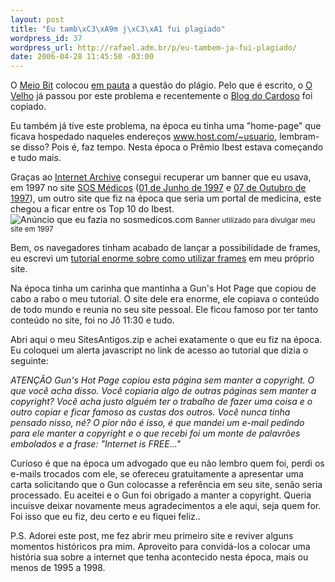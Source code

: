 ```yaml
--- 
layout: post
title: "Eu tamb\xC3\xA9m j\xC3\xA1 fui plagiado"
wordpress_id: 37
wordpress_url: http://rafael.adm.br/p/eu-tambem-ja-fui-plagiado/
date: 2006-04-28 11:45:50 -03:00
---
```

O <a title="Visitar (nova janela)" target="_blank" href="http://www.meiobit.com">Meio Bit</a> colocou <a title="Ver o Post (nova janela)" target="_blank" href="http://www.meiobit.com/arq/007827.html">em pauta</a> a questão do plágio. Pelo que é escrito, o <a href="http://ovelho.com/">O Velho</a> já passou por este problema e recentemente o <a title="Ver o Post (nova janela)" target="_blank" href="http://www.carloscardoso.com/?p=283">Blog do Cardoso</a> foi copiado.

Eu também já tive este problema, na época eu tinha uma "home-page" que ficava hospedado naqueles endereços www.host.com/~usuario, lembram-se disso? Pois é, faz tempo. Nesta época o Prêmio Ibest estava começando e tudo mais.

Graças ao <a target="_blank" title="Internet Archive (nova janela)" href="http://www.archive.org/">Internet Archive</a> consegui recuperar um banner que eu usava, em 1997 no site <a target="_blank" title="Todos os registros do SOS Médicos (nova janela)" href="http://web.archive.org/web/*/http://www.sosmedicos.com">SOS Médicos</a> (<a target="_blank" title="SOS Médicos em 01/06/1997)" href="http://web.archive.org/web/19970601144924/http://www.sosmedicos.com/">01 de Junho de 1997</a> e <a target="_blank" title="SOS Médicos em 07/10/1997" href="http://web.archive.org/web/19971007111158/http://www.sosmedicos.com/">07 de Outubro de 1997</a>), um outro site que fiz na época que seria um portal de medicina, este chegou a ficar entre os Top 10 do Ibest.
<img alt="Anúncio que eu fazia no sosmedicos.com" title="Anúncio que eu fazia no sosmedicos.com" src="http://web.archive.org/web/19970604020542/www.sosmedicos.com/anuncio/4.jpg" />
<small>Banner utilizado para divulgar meu site em 1997</small>

Bem, os navegadores tinham acabado de lançar a possibilidade de frames,  eu escrevi um <a href="/files/frames.htm">tutorial enorme sobre como utilizar frames</a> em meu próprio site.

Na época tinha um carinha que mantinha a Gun's Hot Page que copiou de cabo a rabo o meu tutorial. O site dele era enorme, ele copiava o conteúdo de todo mundo e reunia no seu site pessoal. Ele ficou famoso por ter tanto conteúdo no site, foi no Jô 11:30 e tudo.

Abri aqui o meu SitesAntigos.zip e achei exatamente o que eu fiz na época. Eu coloquei um alerta javascript no link de acesso ao tutorial que dizia o seguinte:

<em>ATENÇÃO</em>
<em>Gun's Hot Page copiou esta página sem manter a copyright. O que você acha disso. Você copiaria algo de outras páginas sem manter a copyright?
Você acha justo alguém ter o trabalho de fazer uma coisa e o outro copiar e ficar famoso as custas dos outros.</em>
<em>Você nunca tinha pensado nisso, né? O pior não é isso, é que mandei um e-mail pedindo para ele manter a copyright e o que recebi foi um monte de palavrões embolados e a frase: "Internet is FREE..."</em>

Curioso é que na época um advogado que eu não lembro quem foi, perdi os e-mails trocados com ele, se ofereceu gratuitamente a apresentar uma carta solicitando que o Gun colocasse a referência em seu site, senão seria processado. Eu aceitei e o Gun foi obrigado a manter a copyright. Queria incuisve deixar novamente meus agradecimentos a ele aqui, seja quem for.
Foi isso que eu fiz, deu certo e eu fiquei feliz..

P.S. Adorei este post, me fez abrir meu primeiro site e reviver alguns momentos históricos pra mim. Aproveito para convidá-los a colocar uma história sua sobre a internet que tenha acontecido nesta época, mais ou menos de 1995 a 1998.
